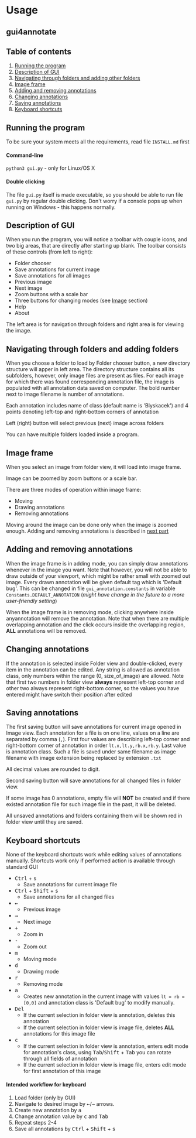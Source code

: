 # Usage
## gui4annotate

## Table of contents

1. [Running the program](#run)
2. [Description of GUI](#gui)
6. [Navigating through folders and adding other folders](#folders)
3. [Image frame](#image)
4. [Adding and removing annotations](#anno)
5. [Changing annotations](#change-anno)
7. [Saving annotations](#save)
8. [Keyboard shortcuts](#key)

## Running the program <a name="#run"></a>

To be sure your system meets all the requirements, read file `INSTALL.md` first

#### Command-line

`python3 gui.py` - only for Linux/OS X

#### Double clicking

The file `gui.py` itself is made executable, so you should be able to run file `gui.py` by regular double clicking. Don't worry if a console pops up when running on Windows - this happens normally.

## Description of GUI <a name="#gui"></a>

When you run the program, you will notice a toolbar with couple icons, and two big areas, that are directly after starting up blank.
The toolbar consists of these controls (from left to right):

+ Folder chooser
+ Save annotations for current image
+ Save annotations for all images
+ Previous image
+ Next image
+ Zoom buttons with a scale bar
+ Three buttons for changing modes (see [Image](#image) section)
+ Help 
+ About

The left area is for navigation through folders and right area is for viewing the image.

## Navigating through folders and adding folders <a name="#folders"></a>

When you choose a folder to load by Folder chooser button, a new directory structure will apper in left area. The directory structure contains all its subfolders, however, only image files are present as files. For each image for which there was found corresponding annotation file, the image is populated with all annotation data saved on computer. The bold number next to image filename is number of annotations.

Each annotation includes name of class (default name is 'Blyskacek') and 4 points denoting left-top and right-bottom corners of annotation

Left (right) button will select previous (next) image across folders

You can have multiple folders loaded inside a program.

## Image frame <a name="#image"></a>

When you select an image from folder view, it will load into image frame.

Image can be zoomed by zoom buttons or a scale bar.

There are three modes of operation within image frame:

+ Moving 
+ Drawing annotations
+ Removing annotations

Moving around the image can be done only when the image is zoomed enough. Adding and removing annotations is described in [next part](#anno)

## Adding and removing annotations <a name="#anno"></a>

When the image frame is in adding mode, you can simply draw annotations whenever in the image you want. Note that however, you will not be able to draw outside of your viewport, which might be rather small with zoomed out image. Every drawn annotation will be given default tag which is 'Default bug'. This can be changed in file `gui_annotation.constants` in variable `Constants.DEFAULT_ANNOTATION` (*might have change in the future to a more user-friendly setting*)

When the image frame is in removing mode, clicking anywhere inside anyannotation will remove the annotation. Note that when there are multiple overlapping annotation and the click occurs inside the overlapping region, **ALL** annotations will be removed.

## Changing annotations <a name="#change-anno"></a>

If the annotation is selected inside Folder view and double-clicked, every item in the annotation can be edited. Any string is allowed as annotation class, only numbers within the range (0, size_of_image) are allowed. Note that first two numbers in folder view **always** represent left-top corner and other two always represent right-bottom corner, so the values you have entered might have switch their position after edited

## Saving annotations <a name="#save"></a>

The first saving button will save annotations for current image opened in Image view. Each annotation for a file is on one line, values on a line are separated by comma (`,`). First four values are describing left-top corner and right-bottom corner of annotation in order `lt.x,lt.y,rb.x,rb.y`. Last value is annotation class. Such a file is saved under same filename as image filename with image extension being replaced by extension `.txt`

All decimal values are rounded to digit.

Second saving button will save annotations for all changed files in folder view.

If some image has 0 annotations, empty file will **NOT** be created and if there existed annotation file for such image file in the past, it will be deleted.

All unsaved annotations and folders containing them will be shown red in folder view until they are saved.


## Keyboard shortcuts <a name="#key"></a>

None of the keyboard shortcuts work while editing values of annotations manually. Shortcuts work only if performed action is available through standard GUI

+ <kbd>Ctrl</kbd> + <kbd>s</kbd>
  + Save annotations for current image file
+ <kbd>Ctrl</kbd> + <kbd>Shift</kbd> + <kbd>s</kbd>
  + Save annotations for all changed files
+ <kbd>&larr;</kbd>
  + Previous image
+ <kbd>&rarr;</kbd>
  + Next image
+ <kbd>+</kbd>
  + Zoom in
+ <kbd>-</kbd>
  + Zoom out
+ <kbd>m</kbd>
  + Moving mode
+ <kbd>d</kbd>
  + Drawing mode
+ <kbd>r</kbd>
  + Removing mode
+ <kbd>a</kbd>
  + Creates new annotation in the current image with values `lt = rb = [0,0]` and annotation class is 'Default bug' to modify manually.
+ <kbd>Del</kbd>
  + If the current selection in folder view is annotation, deletes this annotation
  + If the current selection in folder view is image file, deletes **ALL** annotations for this image file
+ <kbd>c</kbd>
  + If the current selection in folder view is annotation, enters edit mode for annotation's class, using <kbd>Tab</kbd>/<kbd>Shift</kbd> + <kbd>Tab</kbd> you can rotate through all fields of annotation
  + If the current selection in folder view is image file, enters edit mode for first annotation of this image


#### Intended workflow for keyboard

1. Load folder (only by GUI)
2. Navigate to desired image by <kbd>&larr;</kbd>/<kbd>&rarr;</kbd> arrows.
3. Create new annotation by <kbd>a</kbd>
4. Change annotation value by <kbd>c</kbd> and <kbd>Tab</kbd>
5. Repeat steps 2-4
6. Save all annotations by <kbd>Ctrl</kbd> + <kbd>Shift</kbd> + <kbd>s</kbd>


